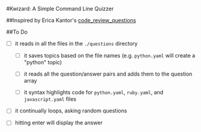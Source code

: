 #Kwizard:  A Simple Command Line Quizzer

##Inspired by Erica Kantor's [code_review_questions](https://github.com/ericak11/code_review_questions)

##To Do

-  [ ]  it reads in all the files in the `./questions` directory

    -  [ ]  it saves topics based on the file names (e.g. `python.yaml` will create a "python" topic)
    
    -  [ ]  it reads all the question/answer pairs and adds them to the question array

    -  [ ]  it syntax highlights code for `python.yaml`, `ruby.yaml`, and `javascript.yaml` files

-  [ ]  it continually loops, asking random questions

-  [ ]  hitting enter will display the answer

